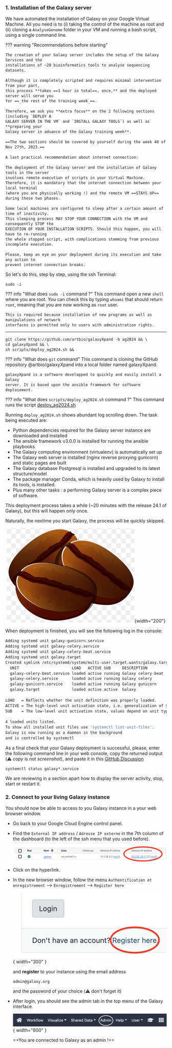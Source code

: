 ### 1. Installation of the Galaxy server

We have automated the installation of Galaxy on your Google Virtual Machine.
All you need is to (i) taking the control of the machine as root and (ii) cloning
a `AnalyseGenome` folder in your VM and running a bash script, using a single
command line.

??? warning "Recommendations before starting"
   
    The creation of your Galaxy server includes the setup of the Galaxy Services and the
    installations of ~28 bioinformatics tools to analyse sequencing datasets.
    
    Although it is completely scripted and requires minimal intervention from your part,
    this process **takes ==1 hour in total==, once,** and the deployed server will serve you
    for ==_the rest of the training week_==.
    
    Therefore, we ask you **extra focus** on the 2 following sections (including `DEPLOY A
    GALAXY SERVER IN THE VM` and `INSTALL GALAXY TOOLS`) as well as **preparing your
    Galaxy server in advance of the Galaxy training week**.
    
    ==The two sections should be covered by yourself during the week 48 of Nov 27th, 2023.==
    
    A last practical recommendation about internet connection:
    
    The deployment of the Galaxy server and the installation of Galaxy tools in the server
    involves remote execution of scripts in your Virtual Machine.
    Therefore, it is mandatory that the internet connection between your local terminal
    (where you are physically working !) and the remote VM ==STAYS UP== during these two phases.
    
    Some local machines are configured to sleep after a certain amount of time of inactivity.
    This sleeping process MAY STOP YOUR CONNECTION with the VM and consequently STOP the
    EXECUTION OF YOUR INSTALLATION SCRIPTS. Should this happen, you will have to re-running
    the whole stopped script, with complications stemming from previous incomplete execution.
    
    Please, keep an eye on your deployment during its execution and take any action to
    prevent internet connection breaks.

So let's do this, step by step, using the ssh Terminal:

    
  ```Console
  sudo -i
  ```
??? info "What does `sudo -i` command ?"
    This command open a new `shell` where you are root. You can check this by typing `whoami`
    that should return `root`, meaning that you are now working as `root` user.
    
    This is required because installation of new programs as well as manipulations of network
    interfaces is permitted only to users with administration rights.

____
```
git clone https://github.com/artbio/galaxyXpand -b ag2024 && \
cd galaxyXpand && \
sh scripts/deploy_ag2024.sh &&
```
??? info "What does `git` command"
    This command is cloning the GitHub repository @artbio/galaxyXpand into a
    local folder named galaxyXpand.
    
    galaxyXpand is a software developped to quickly and easily install a Galaxy
    server. It is based upon the ansible framework for software deploiement.
??? info "What does `scripts/deploy_ag2024.sh` command ?"
    This command runs the script
    [deploy_ag2024.sh](https://github.com/ARTbio/galaxyXpand/blob/ag2024/scripts/deploy_ag2024.sh)

Running `deploy_ag2024.sh` shows abundant log scrolling down. The task being executed are:

  - Python dependencies required for the Galaxy server instance are downloaded and installed
  - The ansible framework v3.0.0 is installed for running the ansible playbooks
  - The Galaxy computing environment (virtualenv) is automatically set up
  - The Galaxy web server is installed (nginx reverse proxying gunicorn) and static pages are built
  - The Galaxy database Postgresql is installed and upgraded to its latest structure/model
  - The package manager Conda, which is heavily used by Galaxy to install its tools, is installed.
  - Plus many other tasks : a performing Galaxy server is a complex piece of software.


This deployment process takes a while (~20 minutes with the release 24.1 of Galaxy), but
this will happen only once.

Naturally, the nextime you start Galaxy, the process will be quickly skipped.

<center>

![](images/coffee_time.png){width="200"}
</center>

When deployment is finished, you will see the following log in the console:

```{.bash title="Terminal"}
Adding systemd unit galaxy-gunicorn.service
Adding systemd unit galaxy-celery.service
Adding systemd unit galaxy-celery-beat.service
Adding systemd unit galaxy.target
Created symlink /etc/systemd/system/multi-user.target.wants/galaxy.target → /etc/systemd/system/galaxy.target.
  UNIT                       LOAD   ACTIVE SUB     DESCRIPTION
  galaxy-celery-beat.service loaded active running Galaxy celery-beat
  galaxy-celery.service      loaded active running Galaxy celery
  galaxy-gunicorn.service    loaded active running Galaxy gunicorn
  galaxy.target              loaded active active  Galaxy

LOAD   = Reflects whether the unit definition was properly loaded.
ACTIVE = The high-level unit activation state, i.e. generalization of SUB.
SUB    = The low-level unit activation state, values depend on unit type.

4 loaded units listed.
To show all installed unit files use 'systemctl list-unit-files'.
Galaxy is now running as a daemon in the background
and is controlled by systemctl
```

As a final check that your Galaxy deployment is successful, please, enter the following
command line in your web console, copy the returned output (:warning: *copy* is not
*screenshot*), and paste it in this
[GitHub Discussion](https://github.com/ARTbio/AnalyseGenome/discussions/29) 

```
systemctl status galaxy*.service
```

We are reviewing in a section apart how to display the server activity, stop, start or
restart it.

### 2. Connect to your living Galaxy instance

You should now be able to access to you Galaxy instance in a your web browser window.

- Go back to your Google Cloud Engine control panel.
- Find the `External IP address` / `Adresse IP externe` in the 7th column of the dashboard
  (to the left of the ssh menu that you used before).
  
  ![externIP](images/externIP.png)
  
- Click on the hyperlink.
- In the new browser window, follow the menu `Authentification et enregistrement`
  --> `Enregistrement` --> `Register here`
  
  ![register](images/register.png){ width="300" }

  and  **register** to your instance using the email address
  ```
  admin@galaxy.org
  ```
  and the password of your choice (:warning: don't forget it)
  
- After login, you should see the admin tab in the top menu of the Galaxy interface.
  
  ![](images/admin_menu.png){ width="600" }
  
  ==You are connected to Galaxy as an admin !==

